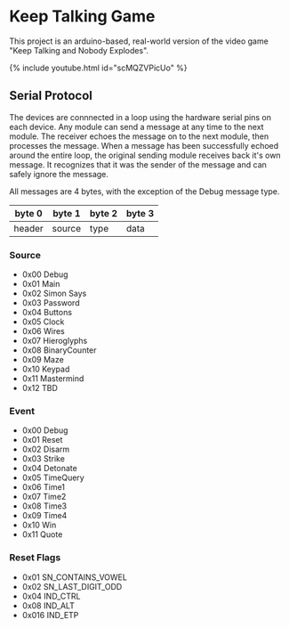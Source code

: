 # Keep Talking Game

This project is an arduino-based, real-world version of the video game "Keep Talking and Nobody Explodes".

{% include youtube.html id="scMQZVPicUo" %}

## Serial Protocol

The devices are connnected in a loop using the hardware serial pins on each device. Any module can send a message at any time to the next module. The receiver echoes the message on to the next module, then processes the message. When a message has been successfully echoed around the entire loop, the original sending module receives back it's own message. It recognizes that it was the sender of the message and can safely ignore the message.

All messages are 4 bytes, with the exception of the Debug message type. 

| byte 0 | byte 1 | byte 2 | byte 3 |
|--------|--------|--------|--------|
| header | source | type   | data   |


### Source

- 0x00 Debug
- 0x01 Main
- 0x02 Simon Says
- 0x03 Password
- 0x04 Buttons
- 0x05 Clock
- 0x06 Wires
- 0x07 Hieroglyphs
- 0x08 BinaryCounter
- 0x09 Maze
- 0x10 Keypad
- 0x11 Mastermind
- 0x12 TBD


### Event

- 0x00 Debug
- 0x01 Reset
- 0x02 Disarm
- 0x03 Strike
- 0x04 Detonate
- 0x05 TimeQuery
- 0x06 Time1
- 0x07 Time2
- 0x08 Time3
- 0x09 Time4
- 0x10 Win
- 0x11 Quote


### Reset Flags

- 0x01  SN_CONTAINS_VOWEL
- 0x02  SN_LAST_DIGIT_ODD
- 0x04  IND_CTRL
- 0x08  IND_ALT
- 0x016 IND_ETP